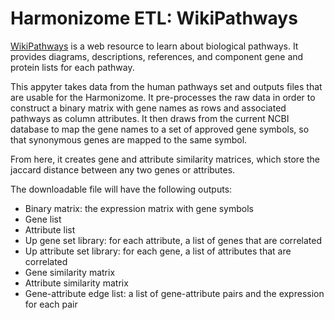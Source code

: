 # Harmonizome ETL: WikiPathways

[WikiPathways](https://www.wikipathways.org/index.php/WikiPathways) is a web resource to learn about biological pathways. It provides diagrams, descriptions, references, and component gene and protein lists for each pathway.

This appyter takes data from the human pathways set and outputs files that are usable for the Harmonizome. It pre-processes the raw data  in order to construct a binary matrix with gene names as rows and associated pathways as column attributes. It then draws from the current NCBI database to map the gene names to a set of approved gene symbols, so that synonymous genes are mapped to the same symbol. 

From here, it creates gene and attribute similarity matrices, which store the jaccard distance between any two genes or attributes. 

The downloadable file will have the following outputs:
* Binary matrix: the expression matrix with gene symbols
* Gene list
* Attribute list 
* Up gene set library: for each attribute, a list of genes that are correlated
* Up attribute set library: for each gene, a list of attributes that are correlated
* Gene similarity matrix
* Attribute similarity matrix
* Gene-attribute edge list: a list of gene-attribute pairs and the expression for each pair 

